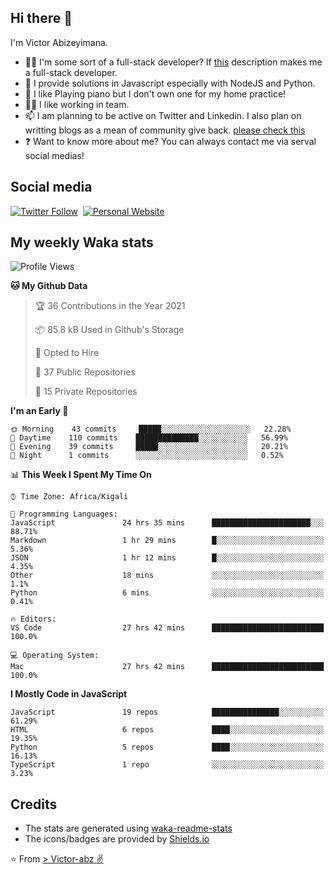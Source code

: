 ## Hi there 👋
I'm Victor Abizeyimana.  
- 👨‍💻 I'm some sort of a full-stack developer? If [this](https://www.w3schools.com/whatis/whatis_fullstack.asp) description makes me a full-stack developer.
- 🌱 I provide solutions in Javascript especially with NodeJS and Python. 
- 🎹 I like Playing piano but I don't own one for my home practice!
- 👯‍♀️ I like working in team.
- 📫 I am planning to be active on Twitter and Linkedin. I also plan on writting blogs as a mean of community give back. [please check this](https://victor-abz.com/)
- ❓ Want to know more about me? You can always contact me via serval social medias!

## Social media
[![Twitter Follow](https://img.shields.io/twitter/follow/vicky_abz?color=%231DA1F2&label=Twitter&style=for-the-badge&logo=twitter&logoColor=ffffff)](https://twitter.com/vicky_abz)
‎‎ [![Personal Website](https://img.shields.io/static/v1?label=visit&message=victor-abz.com&color=%235F021F&style=for-the-badge)](https://victor-abz.com/)

## My weekly Waka stats
<!--START_SECTION:waka-->
![Profile Views](http://img.shields.io/badge/Profile%20Views-1-blue)

**🐱 My Github Data** 

> 🏆 36 Contributions in the Year 2021
 > 
> 📦 85.8 kB Used in Github's Storage 
 > 
> 💼 Opted to Hire
 > 
> 📜 37 Public Repositories 
 > 
> 🔑 15 Private Repositories  
 > 
**I'm an Early 🐤** 

```text
🌞 Morning    43 commits     █████░░░░░░░░░░░░░░░░░░░░   22.28% 
🌆 Daytime    110 commits    ██████████████░░░░░░░░░░░   56.99% 
🌃 Evening    39 commits     █████░░░░░░░░░░░░░░░░░░░░   20.21% 
🌙 Night      1 commits      ░░░░░░░░░░░░░░░░░░░░░░░░░   0.52%

```


📊 **This Week I Spent My Time On** 

```text
⌚︎ Time Zone: Africa/Kigali

💬 Programming Languages: 
JavaScript               24 hrs 35 mins      ██████████████████████░░░   88.71% 
Markdown                 1 hr 29 mins        █░░░░░░░░░░░░░░░░░░░░░░░░   5.36% 
JSON                     1 hr 12 mins        █░░░░░░░░░░░░░░░░░░░░░░░░   4.35% 
Other                    18 mins             ░░░░░░░░░░░░░░░░░░░░░░░░░   1.1% 
Python                   6 mins              ░░░░░░░░░░░░░░░░░░░░░░░░░   0.41%

🔥 Editors: 
VS Code                  27 hrs 42 mins      █████████████████████████   100.0%

💻 Operating System: 
Mac                      27 hrs 42 mins      █████████████████████████   100.0%

```

**I Mostly Code in JavaScript** 

```text
JavaScript               19 repos            ███████████████░░░░░░░░░░   61.29% 
HTML                     6 repos             ████░░░░░░░░░░░░░░░░░░░░░   19.35% 
Python                   5 repos             ████░░░░░░░░░░░░░░░░░░░░░   16.13% 
TypeScript               1 repo              ░░░░░░░░░░░░░░░░░░░░░░░░░   3.23%

```



<!--END_SECTION:waka-->

## Credits
- The stats are generated using [waka-readme-stats](https://github.com/anmol098/waka-readme-stats)
- The icons/badges are provided by [Shields.io](https://shields.io/)

⭐️ From [> Victor-abz ✌](https://victor-abz.com/)
